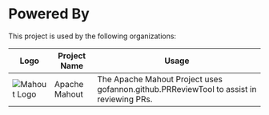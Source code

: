 # Powered By

This project is used by the following organizations:

| Logo | Project Name | Usage |
|------|-------------|--------|
| ![Mahout Logo](https://github.com/apache/mahout/blob/main/docs/assets/mascot.png) | Apache Mahout | The Apache Mahout Project uses gofannon.github.PRReviewTool to assist in reviewing PRs. |